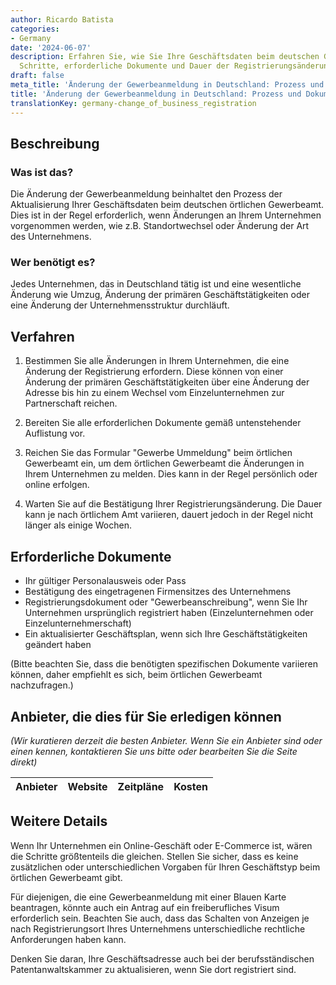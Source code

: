 ```yaml
---
author: Ricardo Batista
categories:
- Germany
date: '2024-06-07'
description: Erfahren Sie, wie Sie Ihre Geschäftsdaten beim deutschen Gewerbeamt aktualisieren.
  Schritte, erforderliche Dokumente und Dauer der Registrierungsänderung.
draft: false
meta_title: 'Änderung der Gewerbeanmeldung in Deutschland: Prozess und Dokumente'
title: 'Änderung der Gewerbeanmeldung in Deutschland: Prozess und Dokumente'
translationKey: germany-change_of_business_registration
---
```



## Beschreibung
### Was ist das?
Die Änderung der Gewerbeanmeldung beinhaltet den Prozess der Aktualisierung Ihrer Geschäftsdaten beim deutschen örtlichen Gewerbeamt. Dies ist in der Regel erforderlich, wenn Änderungen an Ihrem Unternehmen vorgenommen werden, wie z.B. Standortwechsel oder Änderung der Art des Unternehmens.

### Wer benötigt es?
Jedes Unternehmen, das in Deutschland tätig ist und eine wesentliche Änderung wie Umzug, Änderung der primären Geschäftstätigkeiten oder eine Änderung der Unternehmensstruktur durchläuft.

## Verfahren

1. Bestimmen Sie alle Änderungen in Ihrem Unternehmen, die eine Änderung der Registrierung erfordern. Diese können von einer Änderung der primären Geschäftstätigkeiten über eine Änderung der Adresse bis hin zu einem Wechsel vom Einzelunternehmen zur Partnerschaft reichen.

2. Bereiten Sie alle erforderlichen Dokumente gemäß untenstehender Auflistung vor.

3. Reichen Sie das Formular "Gewerbe Ummeldung" beim örtlichen Gewerbeamt ein, um dem örtlichen Gewerbeamt die Änderungen in Ihrem Unternehmen zu melden. Dies kann in der Regel persönlich oder online erfolgen.

4. Warten Sie auf die Bestätigung Ihrer Registrierungsänderung. Die Dauer kann je nach örtlichem Amt variieren, dauert jedoch in der Regel nicht länger als einige Wochen.

## Erforderliche Dokumente
- Ihr gültiger Personalausweis oder Pass
- Bestätigung des eingetragenen Firmensitzes des Unternehmens
- Registrierungsdokument oder "Gewerbeanschreibung", wenn Sie Ihr Unternehmen ursprünglich registriert haben (Einzelunternehmen oder Einzelunternehmerschaft)
- Ein aktualisierter Geschäftsplan, wenn sich Ihre Geschäftstätigkeiten geändert haben

(Bitte beachten Sie, dass die benötigten spezifischen Dokumente variieren können, daher empfiehlt es sich, beim örtlichen Gewerbeamt nachzufragen.)

## Anbieter, die dies für Sie erledigen können

_(Wir kuratieren derzeit die besten Anbieter. Wenn Sie ein Anbieter sind oder einen kennen, kontaktieren Sie uns bitte oder bearbeiten Sie die Seite direkt)_

| Anbieter | Website | Zeitpläne | Kosten |
| --------------- | --------------- | :-------------: | :-------------: |

## Weitere Details
Wenn Ihr Unternehmen ein Online-Geschäft oder E-Commerce ist, wären die Schritte größtenteils die gleichen. Stellen Sie sicher, dass es keine zusätzlichen oder unterschiedlichen Vorgaben für Ihren Geschäftstyp beim örtlichen Gewerbeamt gibt.

Für diejenigen, die eine Gewerbeanmeldung mit einer Blauen Karte beantragen, könnte auch ein Antrag auf ein freiberufliches Visum erforderlich sein. Beachten Sie auch, dass das Schalten von Anzeigen je nach Registrierungsort Ihres Unternehmens unterschiedliche rechtliche Anforderungen haben kann.

Denken Sie daran, Ihre Geschäftsadresse auch bei der berufsständischen Patentanwaltskammer zu aktualisieren, wenn Sie dort registriert sind.